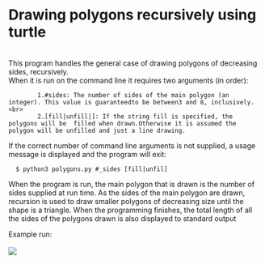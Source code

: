 # Drawing polygons recursively using turtle
<br>
This  program  handles  the  general  case  of  drawing  polygons  of decreasing sides, recursively. <br>
When it is run on the command line it requires two arguments (in order):<br>

            1.#sides: The number of sides of the main polygon (an integer). This value is guaranteedto be between3 and 8, inclusively.<br>
            2.[fill|unfill|]: If the string fill is specified, the polygons will be  filled when drawn.Otherwise it is assumed the polygon will be unfilled and just a line drawing.

If the correct number of command line arguments is not supplied, a usage message is displayed and the program will exit:

      $ python3 polygons.py #_sides [fill|unfil]
      
When the program is run, the main polygon that is drawn is the number of sides supplied at run time. As the sides of the main polygon are drawn, recursion is used to draw smaller polygons of decreasing size until the shape is a triangle. When  the  programming   finishes,  the  total  length  of  all  the  sides  of  the  polygons  drawn is also displayed to standard output

Example run:<br><br>
![](http://oi68.tinypic.com/24gopp2.jpg)
